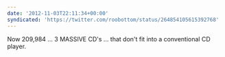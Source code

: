 ```yaml
---
date: '2012-11-03T22:11:34+00:00'
syndicated: 'https://twitter.com/roobottom/status/264854105615392768'
---
```

Now 209,984 … 3 MASSIVE CD's … that don't fit into a conventional CD player.
